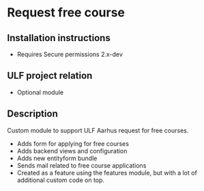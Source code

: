 # Request free course

## Installation instructions
- Requires Secure permissions 2.x-dev

## ULF project relation
- Optional module

## Description
Custom module to support ULF Aarhus request for free courses.
  - Adds form for applying for free courses
  - Adds backend views and configuration
  - Adds new entityform bundle
  - Sends mail related to free course applications
  - Created as a feature using the features module, but with a lot of
  additional custom code on top.